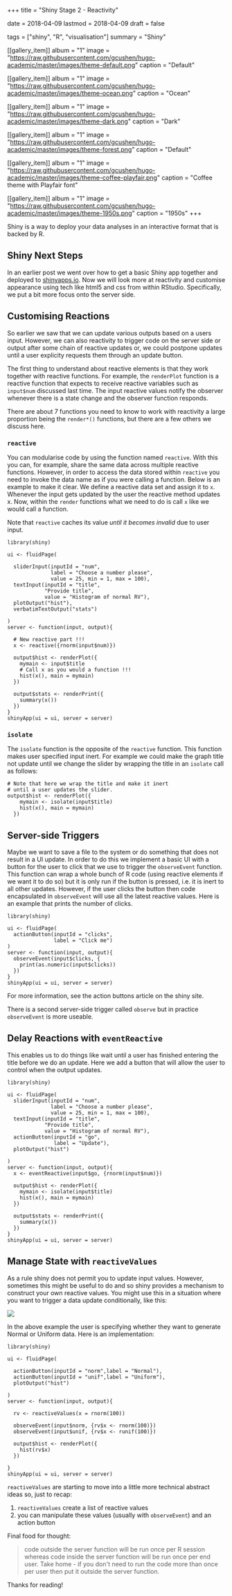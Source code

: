 +++
title = "Shiny Stage 2 - Reactivity"

date = 2018-04-09
lastmod = 2018-04-09
draft = false


tags = ["shiny", "R", "visualisation"]
summary = "Shiny"


[[gallery_item]]
album = "1"
image = "https://raw.githubusercontent.com/gcushen/hugo-academic/master/images/theme-default.png"
caption = "Default"

[[gallery_item]]
album = "1"
image = "https://raw.githubusercontent.com/gcushen/hugo-academic/master/images/theme-ocean.png"
caption = "Ocean"

[[gallery_item]]
album = "1"
image = "https://raw.githubusercontent.com/gcushen/hugo-academic/master/images/theme-dark.png"
caption = "Dark"

[[gallery_item]]
album = "1"
image = "https://raw.githubusercontent.com/gcushen/hugo-academic/master/images/theme-forest.png"
caption = "Default"

[[gallery_item]]
album = "1"
image = "https://raw.githubusercontent.com/gcushen/hugo-academic/master/images/theme-coffee-playfair.png"
caption = "Coffee theme with Playfair font"

[[gallery_item]]
album = "1"
image = "https://raw.githubusercontent.com/gcushen/hugo-academic/master/images/theme-1950s.png"
caption = "1950s"
+++



Shiny is a way to deploy your data analyses in an interactive format that is backed by R.

## Shiny Next Steps

In an earlier post we went over how to get a basic Shiny app together and deployed to [shinyapps.io](http://www.shinyapps.io/). Now we will look more at reactivity and customise appearance using tech like html5 and css from within RStudio. Specifically, we put a bit more focus onto the server side.

## Customising Reactions

So earlier we saw that we can update various outputs based on a users input. However, we can also reactivity to trigger code on the server side or output after some chain of reactive updates or, we could postpone updates until a user explicity requests them through an update button.

The first thing to understand about reactive elements is that they work together with reactive functions. For example, the `renderPlot` function is a reactive function that expects to receive reactive variables such as `input$num` discussed last time. The input reactive values notify the observer whenever there is a state change and the observer function responds.

There are about 7 functions you need to know to work with reactivity a large proportion being the `render*()` functions, but there are a few others we discuss here.


### `reactive`

You can modularise code by using the function named `reactive`. With this you can, for example, share the same data across multiple reactive functions. However, in order to access the data stored within `reactive`  you need to invoke the data name as if you were calling a function. Below is an example to make it clear. We define a reactive data set and assign it to `x`. Whenever the input gets updated by the user the reactive method updates x. Now, within the `render` functions what we need to do is call `x` like we would call a function. 

Note that `reactive` caches its value *until it becomes invalid* due to user input.

```
library(shiny)

ui <- fluidPage(
  
  sliderInput(inputId = "num",
              label = "Choose a number please",
              value = 25, min = 1, max = 100),
  textInput(inputId = "title",
            "Provide title",
            value = "Histogram of normal RV"),
  plotOutput("hist"),
  verbatimTextOutput("stats")
  
)
server <- function(input, output){
  
  # New reactive part !!!
  x <- reactive({rnorm(input$num)})
  
  output$hist <- renderPlot({
    mymain <- input$title
    # Call x as you would a function !!!
    hist(x(), main = mymain)
  })
  
  output$stats <- renderPrint({
    summary(x())
  })
}
shinyApp(ui = ui, server = server)
```

### `isolate`

The `isolate` function is the opposite of the `reactive` function. This function makes user specified input inert. For example we could make the graph title not update until we change the slider by wrapping the title in an `isolate` call as follows:

```
# Note that here we wrap the title and make it inert
# until a user updates the slider.
output$hist <- renderPlot({
    mymain <- isolate(input$title)
    hist(x(), main = mymain)
  })
```

## Server-side Triggers

Maybe we want to save a file to the system or do something that does not result in a UI update. In order to do this we implement a basic UI with a button for the user to click that we use to trigger the `observeEvent` function. This function can wrap a whole bunch of R code (using reactive elements if we want it to do so) but it is only run if the button is pressed, i.e. it is inert to all other updates. However, if the user clicks the button then code encapsulated in `observeEvent` will use all the latest reactive values. Here is an example that prints the number of clicks.

```
library(shiny)

ui <- fluidPage(
  actionButton(inputId = "clicks",
               label = "Click me")
)
server <- function(input, output){
  observeEvent(input$clicks, {
    print(as.numeric(input$clicks))
  }) 
}
shinyApp(ui = ui, server = server)
```

For more information, see the action buttons article on the shiny site.

There is a second server-side trigger called `observe` but in practice `observeEvent` is more useable.


## Delay Reactions with `eventReactive`

This enables us to do things like wait until a user has finished entering the title before we do an update. Here we add a button that will allow the user to control when the output updates.

```
library(shiny)

ui <- fluidPage( 
  sliderInput(inputId = "num",
              label = "Choose a number please",
              value = 25, min = 1, max = 100),
  textInput(inputId = "title",
            "Provide title",
            value = "Histogram of normal RV"),
  actionButton(inputId = "go",
               label = "Update"),
  plotOutput("hist")
  
)
server <- function(input, output){  
  x <- eventReactive(input$go, {rnorm(input$num)})
  
  output$hist <- renderPlot({
    mymain <- isolate(input$title)
    hist(x(), main = mymain)
  })
  
  output$stats <- renderPrint({
    summary(x())
  })
}
shinyApp(ui = ui, server = server)
```

## Manage State with `reactiveValues`

As a rule shiny does not permit you to update input values. However, sometimes this might be useful to do and so shiny provides a mechanism to construct your own reactive values. You might use this in a situation where you want to trigger a data update conditionally, like this:

![](/media/shiny102-usingreactiveVal.JPG) 

In the above example the user is specifying whether they want to generate Normal or Uniform data. Here is an implementation:

```
library(shiny)

ui <- fluidPage(
  
  actionButton(inputId = "norm",label = "Normal"),
  actionButton(inputId = "unif",label = "Uniform"),
  plotOutput("hist")
  
)
server <- function(input, output){
  
  rv <- reactiveValues(x = rnorm(100))
  
  observeEvent(input$norm, {rv$x <- rnorm(100)})
  observeEvent(input$unif, {rv$x <- runif(100)})
  
  output$hist <- renderPlot({
    hist(rv$x)
  })
  
}
shinyApp(ui = ui, server = server)
```

`reactiveValues` are starting to move into a little more technical abstract ideas so, just to recap:

1. `reactiveValues` create a list of reactive values
1. you can manipulate these values (usually with `observeEvent`) and an action button

Final food for thought:

> code outside the server function will be run once per R session whereas code inside the server function will be run once per end user. Take home - if you don't need to run the code more than once per user then put it outside the server function.
 
Thanks for reading!







